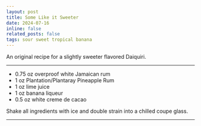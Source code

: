 ```yaml
---
layout: post
title: Some Like it Sweeter
date: 2024-07-16 
inline: false
related_posts: false
tags: sour sweet tropical banana
---
```


An original recipe for a slightly sweeter flavored Daiquiri.

---

<ul>
    <li> 0.75 oz overproof white Jamaican rum</li>
    <li> 1 oz Plantation/Plantaray Pineapple Rum</li>
    <li> 1 oz lime juice</li>
    <li> 1 oz banana liqueur</li>
    <li> 0.5 oz white creme de cacao</li>
</ul>

Shake all ingredients with ice and double strain into a chilled coupe glass. 

---

